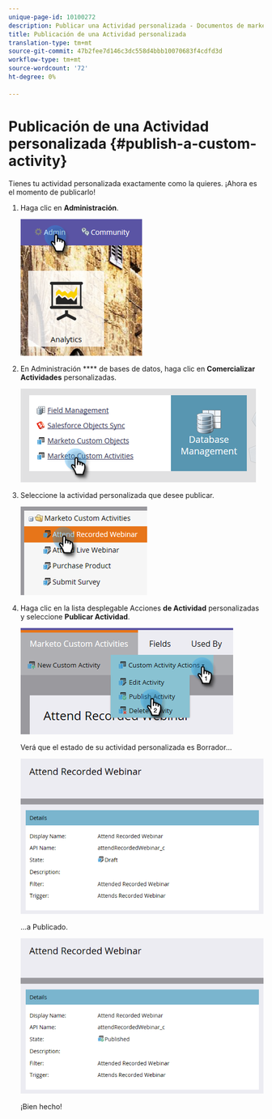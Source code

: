 ```yaml
---
unique-page-id: 10100272
description: Publicar una Actividad personalizada - Documentos de marketing - Documentación del producto
title: Publicación de una Actividad personalizada
translation-type: tm+mt
source-git-commit: 47b2fee7d146c3dc558d4bbb10070683f4cdfd3d
workflow-type: tm+mt
source-wordcount: '72'
ht-degree: 0%

---
```



# Publicación de una Actividad personalizada {#publish-a-custom-activity}

Tienes tu actividad personalizada exactamente como la quieres. ¡Ahora es el momento de publicarlo!

1. Haga clic en **Administración**.

   ![](assets/one-2.png)

1. En Administración **** de bases de datos, haga clic en **Comercializar Actividades** personalizadas.

   ![](assets/two-2.png)

1. Seleccione la actividad personalizada que desee publicar.

   ![](assets/three-2.png)

1. Haga clic en la lista desplegable Acciones **de Actividad** personalizadas y seleccione **Publicar Actividad**.

   ![](assets/four-2.png)

   Verá que el estado de su actividad personalizada es Borrador...

   ![](assets/five-2.png)

   ...a Publicado.

   ![](assets/six-2.png)

   ¡Bien hecho!

